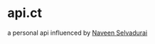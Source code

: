 api.ct
======
a personal api influenced by <a href="http://x.naveen.com/post/51808692792/a-personal-api" target="_blank">Naveen Selvadurai</a>
